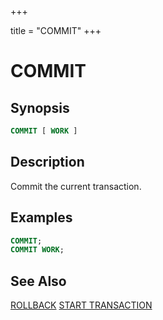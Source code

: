 +++

title = "COMMIT"
+++

COMMIT
======

Synopsis
--------

``` sql
COMMIT [ WORK ]
```

Description
-----------

Commit the current transaction.

Examples
--------

``` sql
COMMIT;
COMMIT WORK;
```

See Also
--------

[ROLLBACK](./rollback.html)
[START TRANSACTION](./start-transaction.html)
